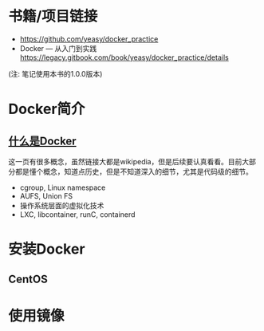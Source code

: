 
# 书籍/项目链接

- https://github.com/yeasy/docker_practice
- Docker — 从入门到实践 https://legacy.gitbook.com/book/yeasy/docker_practice/details

(注: 笔记使用本书的1.0.0版本)

# Docker简介

## [什么是Docker](https://yeasy.gitbooks.io/docker_practice/content/introduction/what.html)

这一页有很多概念，虽然链接大都是wikipedia，但是后续要认真看看。目前大部分都是懂个概念，知道点历史，但是不知道深入的细节，尤其是代码级的细节。
- cgroup, Linux namespace
- AUFS, Union FS
- 操作系统层面的虚拟化技术
- LXC, libcontainer, runC, containerd

# 安装Docker

## CentOS

# 使用镜像
